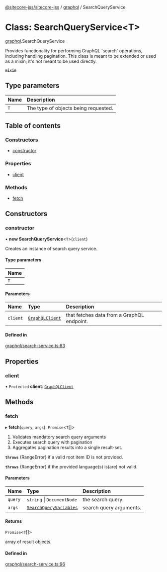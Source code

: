 [@sitecore-jss/sitecore-jss](../README.md) / [graphql](../modules/graphql.md) / SearchQueryService

# Class: SearchQueryService<T\>

[graphql](../modules/graphql.md).SearchQueryService

Provides functionality for performing GraphQL 'search' operations, including handling pagination.
This class is meant to be extended or used as a mixin; it's not meant to be used directly.

**`mixin`**

## Type parameters

| Name | Description |
| :------ | :------ |
| `T` | The type of objects being requested. |

## Table of contents

### Constructors

- [constructor](graphql.SearchQueryService.md#constructor)

### Properties

- [client](graphql.SearchQueryService.md#client)

### Methods

- [fetch](graphql.SearchQueryService.md#fetch)

## Constructors

### constructor

• **new SearchQueryService**<`T`\>(`client`)

Creates an instance of search query service.

#### Type parameters

| Name |
| :------ |
| `T` |

#### Parameters

| Name | Type | Description |
| :------ | :------ | :------ |
| `client` | [`GraphQLClient`](../interfaces/index.GraphQLClient.md) | that fetches data from a GraphQL endpoint. |

#### Defined in

[graphql/search-service.ts:83](https://github.com/Sitecore/jss/blob/3d7cb1a8/packages/sitecore-jss/src/graphql/search-service.ts#L83)

## Properties

### client

• `Protected` **client**: [`GraphQLClient`](../interfaces/index.GraphQLClient.md)

## Methods

### fetch

▸ **fetch**(`query`, `args`): `Promise`<`T`[]\>

1. Validates mandatory search query arguments
2. Executes search query with pagination
3. Aggregates pagination results into a single result-set.

**`throws`** {RangeError} if a valid root item ID is not provided.

**`throws`** {RangeError} if the provided language(s) is(are) not valid.

#### Parameters

| Name | Type | Description |
| :------ | :------ | :------ |
| `query` | `string` \| `DocumentNode` | the search query. |
| `args` | [`SearchQueryVariables`](../modules/graphql.md#searchqueryvariables) | search query arguments. |

#### Returns

`Promise`<`T`[]\>

array of result objects.

#### Defined in

[graphql/search-service.ts:96](https://github.com/Sitecore/jss/blob/3d7cb1a8/packages/sitecore-jss/src/graphql/search-service.ts#L96)
